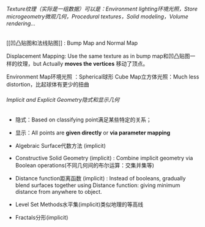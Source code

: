###### Texture纹理（实际是一组数据）可以是：Environment lighting环境光照，Store microgeometry微观几何，Procedural textures，Solid modeling，Volume rendering...

[[凹凸贴图和法线贴图]] : Bump Map and Normal Map

Displacement Mapping: Use the same texture as in bump map和凹凸贴图一样的纹理，but Actually **moves the vertices** 移动了顶点。

Environment Map环境光照 ：Spherical球形
Cube Map立方体光照：Much less distortion，比起球体有更少的扭曲

###### Implicit and Explicit Geometry隐式和显示几何
- 隐式：Based on classifying point满足某些特定的关系；
- 显示：All points are **given directly** or **via parameter mapping**

- Algebraic Surface代数方法 (implicit)
- Constructive Solid Geometry (implicit) : Combine implicit geometry via Boolean operations(不同几何间的布尔运算：交集并集等)
- Distance function距离函数 (implicit) : Instead of booleans, gradually blend surfaces together using Distance function: giving minimum distance from anywhere to object.
- Level Set Methods水平集(implicit)类似地理的等高线
- Fractals分形(implicit)
